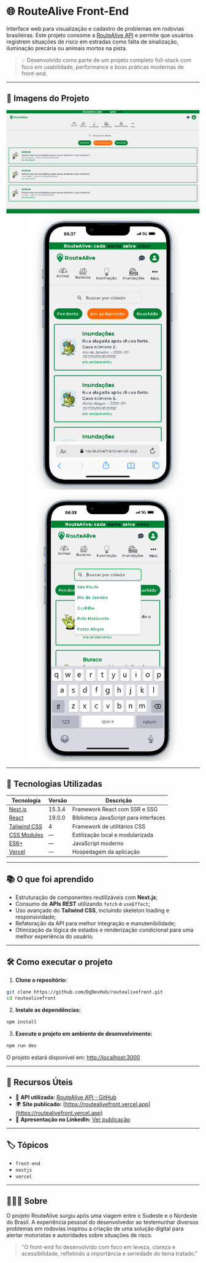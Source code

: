 # 🌐 RouteAlive Front-End

Interface web para visualização e cadastro de problemas em rodovias brasileiras. Este projeto consome a [RouteAlive API](https://github.com/DgDevHub/RouteAlive) e permite que usuários registrem situações de risco em estradas como falta de sinalização, iluminação precária ou animais mortos na pista.

> 💡 Desenvolvido como parte de um projeto completo full-stack com foco em usabilidade, performance e boas práticas modernas de front-end.

---

## 📸 Imagens do Projeto

<div align="center">
  <img src="/public/images/desktop-route.png" width="600px" alt="Tela desktop" />
  <br />
  <img src="/public/images/mobile-route.png" width="400px" alt="Tela mobile" />
  <img src="/public/images/search-route.png" width="400px" alt="Tela busca" />
</div>

---

## 🚀 Tecnologias Utilizadas

| Tecnologia       | Versão          | Descrição |
|------------------|-----------------|-----------|
| [Next.js](https://nextjs.org/) | 15.3.4 | Framework React com SSR e SSG |
| [React](https://reactjs.org/) | 19.0.0 | Biblioteca JavaScript para interfaces |
| [Tailwind CSS](https://tailwindcss.com/) | 4 | Framework de utilitários CSS |
| [CSS Modules](https://github.com/css-modules/css-modules) | — | Estilização local e modularizada |
| [ES6+](https://262.ecma-international.org/6.0/) | — | JavaScript moderno |
| [Vercel](https://vercel.com/) | — | Hospedagem da aplicação |

---

## 📚 O que foi aprendido

- Estruturação de componentes reutilizáveis com **Next.js**;
- Consumo de **APIs REST** utilizando `fetch` e `useEffect`;
- Uso avançado do **Tailwind CSS**, incluindo skeleton loading e responsividade;
- Refatoração da API para melhor integração e manutenibilidade;
- Otimização da lógica de estados e renderização condicional para uma melhor experiência do usuário.

---

## 🛠️ Como executar o projeto

1. **Clone o repositório:**

```bash
git clone https://github.com/DgDevHub/routealivefront.git
cd routealivefront
```

2. **Instale as dependências:**

```bash
npm install


```

3. **Execute o projeto em ambiente de desenvolvimento:**

```bash
npm run dev
```

O projeto estará disponível em: [http://localhost:3000](http://localhost:3000)

---

## 🔗 Recursos Úteis

- 🔌 **API utilizada:** [RouteAlive API - GitHub](https://github.com/DgDevHub/RouteAlive)
- 🌍 **Site publicado:** [https://routealivefront.vercel.app](https://routealivefront.vercel.app)
- 💼 **Apresentação no LinkedIn:** [Ver publicação](LINK_DO_LINKEDIN_AQUI)

---

## 🏷️ Tópicos

- `front-end`
- `nextjs`
- `vercel`

---

## 🙋🏾‍♂️ Sobre

O projeto RouteAlive surgiu após uma viagem entre o Sudeste e o Nordeste do Brasil. A experiência pessoal do desenvolvedor ao testemunhar diversos problemas em rodovias inspirou a criação de uma solução digital para alertar motoristas e autoridades sobre situações de risco.

> "O front-end foi desenvolvido com foco em leveza, clareza e acessibilidade, refletindo a importância e seriedade do tema tratado."
